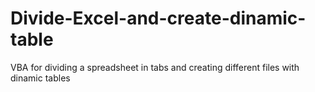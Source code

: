# Divide-Excel-and-create-dinamic-table
VBA for dividing a spreadsheet in tabs and creating different files with dinamic tables 
